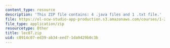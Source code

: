 ```yaml
---
content_type: resource
description: 'This ZIP file contains: 4 .java files and 1 .txt file.'
file: https://ol-ocw-studio-app-production.s3.amazonaws.com/courses/1-204-computer-algorithms-in-systems-engineering-spring-2010/c0914c07ed39ab34eed71da9429b0c3b_lec07.zip
file_type: application/zip
resourcetype: Other
title: lec07.zip
uid: c0914c07-ed39-ab34-eed7-1da9429b0c3b
---
```

